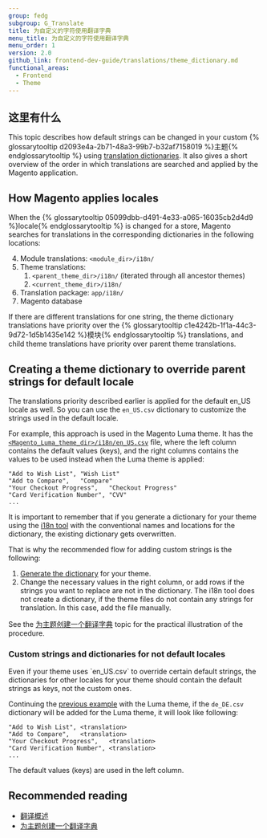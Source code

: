 ```yaml
---
group: fedg
subgroup: G_Translate
title: 为自定义的字符使用翻译字典
menu_title: 为自定义的字符使用翻译字典
menu_order: 1
version: 2.0
github_link: frontend-dev-guide/translations/theme_dictionary.md
functional_areas:
  - Frontend
  - Theme
---
```


<h2>这里有什么</h2>

This topic describes how default strings can be changed in your custom {% glossarytooltip d2093e4a-2b71-48a3-99b7-b32af7158019 %}主题{% endglossarytooltip %} using <a href="{{ page.baseurl }}/frontend-dev-guide/translations/xlate.html#translate_terms">translation dictionaries</a>. It also gives a short overview of the order in which translations are searched and applied by the Magento application.

<h2>How Magento applies locales</h2>

When the {% glossarytooltip 05099dbb-d491-4e33-a065-16035cb2d4d9 %}locale{% endglossarytooltip %} is changed for a store, Magento searches for translations in the corresponding dictionaries in the following locations:

4. Module translations: `<module_dir>/i18n/`
4. Theme translations: 
	1. `<parent_theme_dir>/i18n/` (iterated through all ancestor themes)
	2. `<current_theme_dir>/i18n/`
4. Translation package: `app/i18n/`
5. Magento database

If there are different translations for one string, the theme dictionary translations have priority over the {% glossarytooltip c1e4242b-1f1a-44c3-9d72-1d5b1435e142 %}模块{% endglossarytooltip %} translations, and child theme translations have priority over parent theme translations.

<h2>Creating a theme dictionary to override parent strings for default locale</h2>

The translations priority described earlier is applied for the default en_US locale as well. So you can use the `en_US.csv` dictionary to customize the strings used in the default locale.

<span id="luma_example">For example, this approach is used in the Magento Luma theme. It has the 
<a href="{{ site.mage2000url }}app/design/frontend/Magento/luma/i18n/en_US.csv"><code>&lt;Magento_Luma_theme_dir&gt;/i18n/en_US.csv</code></a> file, where the left column contains the default values (keys), and the right columns contains the values to be used instead when the Luma theme is applied:
</span>

    "Add to Wish List",	"Wish List"
    "Add to Compare",	"Compare"
    "Your Checkout Progress",	"Checkout Progress"
    "Card Verification Number",	"CVV"
    ...

It is important to remember that if you generate a dictionary for your theme using the <a href="{{ page.baseurl }}/config-guide/cli/config-cli-subcommands-i18n.html#config-cli-subcommands-xlate-dict">i18n tool</a> with the conventional names and locations for the dictionary, the existing dictionary gets overwritten. 

That is why the recommended flow for adding custom strings is the following:

1. <a href="{{ page.baseurl }}/config-guide/cli/config-cli-subcommands-i18n.html#config-cli-subcommands-xlate-dict">Generate the dictionary</a> for your theme.
2. Change the necessary values in the right column, or add rows if the strings you want to replace are not in the dictionary. The i18n tool does not create a dictionary, if the theme files do not contain any strings for translation. In this case, add the file manually. 

See the <a href="{{ page.baseurl }}/frontend-dev-guide/translations/translate_practice.html">为主题创建一个翻译字典</a> topic for the practical illustration of the  procedure.



<h3>Custom strings and dictionaries for not default locales</h3>
Even if your theme uses `en_US.csv` to override certain default strings, the dictionaries for other locales for your theme should contain the default strings as keys, not the custom ones. 

Continuing the <a href="#luma_example">previous example</a> with the Luma theme, if the `de_DE.csv` dictionary will be added for the Luma theme, it will look like following:

    "Add to Wish List",	<translation>
    "Add to Compare",	<translation>
    "Your Checkout Progress",	<translation>
    "Card Verification Number",	<translation>
    ...

The default values (keys) are used in the left column.

## Recommended reading ##
- <a href="{{ page.baseurl }}/frontend-dev-guide/translations/xlate.html">翻译概述</a>
-  <a href="{{ page.baseurl }}/frontend-dev-guide/translations/translate_practice.html">为主题创建一个翻译字典</a>
